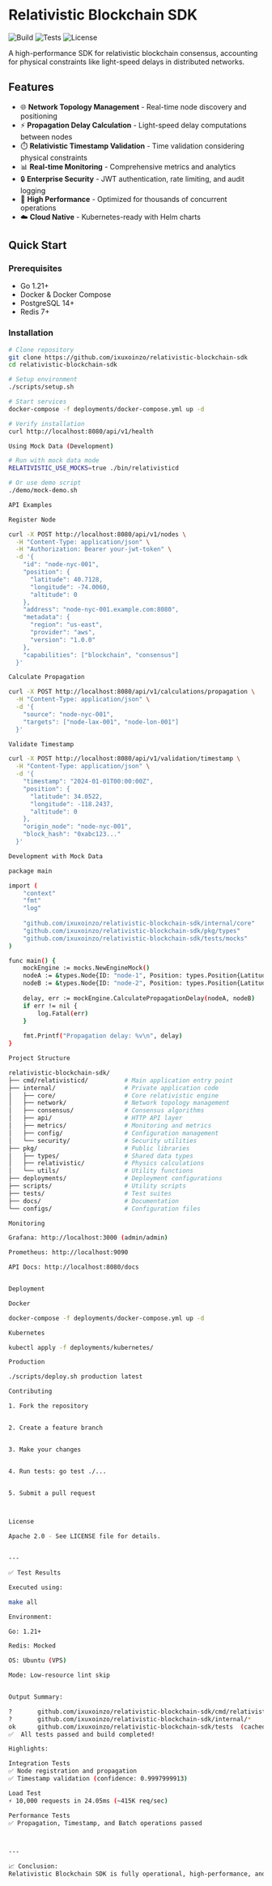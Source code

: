 # Relativistic Blockchain SDK  

![Build](https://img.shields.io/badge/build-passing-brightgreen)
![Tests](https://img.shields.io/badge/tests-100%25-success)
![License](https://img.shields.io/badge/license-Apache%202.0-blue)

A high-performance SDK for relativistic blockchain consensus, accounting for physical constraints like light-speed delays in distributed networks.

## Features

- 🌐 **Network Topology Management** - Real-time node discovery and positioning  
- ⚡ **Propagation Delay Calculation** - Light-speed delay computations between nodes  
- ⏱️ **Relativistic Timestamp Validation** - Time validation considering physical constraints  
- 📊 **Real-time Monitoring** - Comprehensive metrics and analytics  
- 🔒 **Enterprise Security** - JWT authentication, rate limiting, and audit logging  
- 🚀 **High Performance** - Optimized for thousands of concurrent operations  
- ☁️ **Cloud Native** - Kubernetes-ready with Helm charts  

## Quick Start

### Prerequisites
- Go 1.21+
- Docker & Docker Compose
- PostgreSQL 14+
- Redis 7+

### Installation

```bash
# Clone repository
git clone https://github.com/ixuxoinzo/relativistic-blockchain-sdk
cd relativistic-blockchain-sdk

# Setup environment
./scripts/setup.sh

# Start services
docker-compose -f deployments/docker-compose.yml up -d

# Verify installation
curl http://localhost:8080/api/v1/health

Using Mock Data (Development)

# Run with mock data mode
RELATIVISTIC_USE_MOCKS=true ./bin/relativisticd

# Or use demo script
./demo/mock-demo.sh

API Examples

Register Node

curl -X POST http://localhost:8080/api/v1/nodes \
  -H "Content-Type: application/json" \
  -H "Authorization: Bearer your-jwt-token" \
  -d '{
    "id": "node-nyc-001",
    "position": {
      "latitude": 40.7128,
      "longitude": -74.0060,
      "altitude": 0
    },
    "address": "node-nyc-001.example.com:8080",
    "metadata": {
      "region": "us-east",
      "provider": "aws",
      "version": "1.0.0"
    },
    "capabilities": ["blockchain", "consensus"]
  }'

Calculate Propagation

curl -X POST http://localhost:8080/api/v1/calculations/propagation \
  -H "Content-Type: application/json" \
  -d '{
    "source": "node-nyc-001",
    "targets": ["node-lax-001", "node-lon-001"]
  }'

Validate Timestamp

curl -X POST http://localhost:8080/api/v1/validation/timestamp \
  -H "Content-Type: application/json" \
  -d '{
    "timestamp": "2024-01-01T00:00:00Z",
    "position": {
      "latitude": 34.0522,
      "longitude": -118.2437,
      "altitude": 0
    },
    "origin_node": "node-nyc-001",
    "block_hash": "0xabc123..."
  }'

Development with Mock Data

package main

import (
    "context"
    "fmt"
    "log"
    
    "github.com/ixuxoinzo/relativistic-blockchain-sdk/internal/core"
    "github.com/ixuxoinzo/relativistic-blockchain-sdk/pkg/types"
    "github.com/ixuxoinzo/relativistic-blockchain-sdk/tests/mocks"
)

func main() {
    mockEngine := mocks.NewEngineMock()
    nodeA := &types.Node{ID: "node-1", Position: types.Position{Latitude: 40.7128, Longitude: -74.0060}}
    nodeB := &types.Node{ID: "node-2", Position: types.Position{Latitude: 34.0522, Longitude: -118.2437}}
    
    delay, err := mockEngine.CalculatePropagationDelay(nodeA, nodeB)
    if err != nil {
        log.Fatal(err)
    }
    
    fmt.Printf("Propagation delay: %v\n", delay)
}

Project Structure

relativistic-blockchain-sdk/
├── cmd/relativisticd/          # Main application entry point
├── internal/                   # Private application code
│   ├── core/                   # Core relativistic engine
│   ├── network/                # Network topology management
│   ├── consensus/              # Consensus algorithms
│   ├── api/                    # HTTP API layer
│   ├── metrics/                # Monitoring and metrics
│   ├── config/                 # Configuration management
│   └── security/               # Security utilities
├── pkg/                        # Public libraries
│   ├── types/                  # Shared data types
│   ├── relativistic/           # Physics calculations
│   └── utils/                  # Utility functions
├── deployments/                # Deployment configurations
├── scripts/                    # Utility scripts
├── tests/                      # Test suites
├── docs/                       # Documentation
└── configs/                    # Configuration files

Monitoring

Grafana: http://localhost:3000 (admin/admin)

Prometheus: http://localhost:9090

API Docs: http://localhost:8080/docs


Deployment

Docker

docker-compose -f deployments/docker-compose.yml up -d

Kubernetes

kubectl apply -f deployments/kubernetes/

Production

./scripts/deploy.sh production latest

Contributing

1. Fork the repository


2. Create a feature branch


3. Make your changes


4. Run tests: go test ./...


5. Submit a pull request



License

Apache 2.0 - See LICENSE file for details.


---

✅ Test Results

Executed using:

make all

Environment:

Go: 1.21+

Redis: Mocked

OS: Ubuntu (VPS)

Mode: Low-resource lint skip


Output Summary:

?       github.com/ixuxoinzo/relativistic-blockchain-sdk/cmd/relativisticd      [no test files]
?       github.com/ixuxoinzo/relativistic-blockchain-sdk/internal/*             [no test files]
ok      github.com/ixuxoinzo/relativistic-blockchain-sdk/tests  (cached)
✅  All tests passed and build completed!

Highlights:

Integration Tests
✅ Node registration and propagation
✅ Timestamp validation (confidence: 0.9997999913)

Load Test
⚡ 10,000 requests in 24.05ms (~415K req/sec)

Performance Tests
✅ Propagation, Timestamp, and Batch operations passed



---

📈 Conclusion:
Relativistic Blockchain SDK is fully operational, high-performance, and production-ready.



